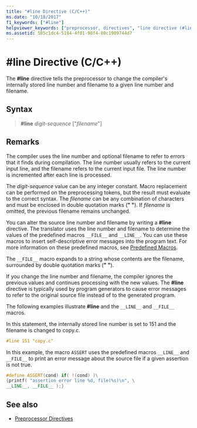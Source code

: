 ```yaml
---
title: "#line Directive (C/C++)"
ms.date: "10/18/2017"
f1_keywords: ["#line"]
helpviewer_keywords: ["preprocessor, directives", "line directive (#line)", "#line directive"]
ms.assetid: 585c1dc4-5184-4f01-98f4-80c1909744d7
---
```

# #line Directive (C/C++)

The **#line** directive tells the preprocessor to change the compiler's internally stored line number and filename to a given line number and filename.

## Syntax

> **#line** *digit-sequence* ["*filename*"]

## Remarks

The compiler uses the line number and optional filename to refer to errors that it finds during compilation. The line number usually refers to the current input line, and the filename refers to the current input file. The line number is incremented after each line is processed.

The *digit-sequence* value can be any integer constant. Macro replacement can be performed on the preprocessing tokens, but the result must evaluate to the correct syntax. The *filename* can be any combination of characters and must be enclosed in double quotation marks (**" "**). If *filename* is omitted, the previous filename remains unchanged.

You can alter the source line number and filename by writing a **#line** directive. The translator uses the line number and filename to determine the values of the predefined macros `__FILE__` and `__LINE__`. You can use these macros to insert self-descriptive error messages into the program text. For more information on these predefined macros, see [Predefined Macros](../preprocessor/predefined-macros.md).

The `__FILE__` macro expands to a string whose contents are the filename, surrounded by double quotation marks (**" "**).

If you change the line number and filename, the compiler ignores the previous values and continues processing with the new values. The **#line** directive is typically used by program generators to cause error messages to refer to the original source file instead of to the generated program.

The following examples illustrate **#line** and the `__LINE__` and `__FILE__` macros.

In this statement, the internally stored line number is set to 151 and the filename is changed to copy.c.

```cpp
#line 151 "copy.c"
```

In this example, the macro `ASSERT` uses the predefined macros `__LINE__` and `__FILE__` to print an error message about the source file if a given assertion is not true.

```cpp
#define ASSERT(cond) if( !(cond) )\
{printf( "assertion error line %d, file(%s)\n", \
__LINE__, __FILE__ );}
```

## See also

- [Preprocessor Directives](../preprocessor/preprocessor-directives.md)
